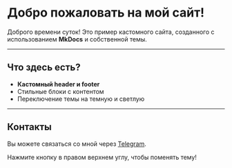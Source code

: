 # Добро пожаловать на мой сайт!

Доброго времени суток! Это пример кастомного сайта, созданного с использованием **MkDocs** и собственной темы.

---

## Что здесь есть?

- **Кастомный header и footer**
- Стильные блоки с контентом
- Переключение темы на темную и светлую
---

## Контакты

Вы можете связаться со мной через [Telegram](https://t.me/not_creative_man).

Нажмите кнопку в правом верхнем углу, чтобы поменять тему!
